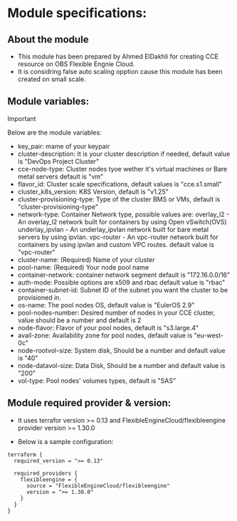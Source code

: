 # Module specifications:

## About the module
 - This module has been prepared by Ahmed ElDakhli for creating CCE resource on OBS Flexible Engnie Cloud.
 - It is considring false auto scaling opption cause this module has been created on small scale.
 
## Module variables:
> [!IMPORTANT]
> Below are the module variables:
 - key_pair: mame of your keypair
 - cluster-description: It is your cluster description if needed, default value is "DevOps Project Cluster"
 - cce-node-type: Cluster nodes tyoe wether it's virtual machines or Bare metal servers default is "vm"
 - flavor_id: Cluster scale specifications, default values is "cce.s1.small"
 - cluster_k8s_version: K8S Version, default is "v1.25"
 - cluster-provisioning-type: Type of the cluster BMS or VMs, default is "cluster-provisioning-type"
 - network-type: Container Network type, possible values are:
    overlay_l2 - An overlay_l2 network built for containers by using Open vSwitch(OVS)
    underlay_ipvlan - An underlay_ipvlan network built for bare metal servers by using ipvlan.
    vpc-router - An vpc-router network built for containers by using ipvlan and custom VPC routes.
    default value is "vpc-router"
 - cluster-name: (Required) Name of your cluster
 - pool-name: (Required) Your node pool name
 - container-network: container network segment default is "172.16.0.0/16"
 - auth-mode: Possible options are x509 and rbac default value is "rbac"
 - container-subnet-id: Subnet ID of the subnet you want the cluster to be provisioned in.
 - os-name: The pool nodes OS, default value is "EulerOS 2.9"
 - pool-nodes-number: Desired number of nodes in your CCE cluster, value should be a number and default is 2
 - node-flavor: Flavor of your pool nodes, default is "s3.large.4"
 - avail-zone: Availability zone for pool nodes, default value is "eu-west-0c"
 - node-rootvol-size: System disk, Should be a number and default value is "40"
 - node-datavol-size: Data Disk, Should be a number and default value is "200"
 - vol-type: Pool nodes' volumes types, default is "SAS"

 ## Module required provider & version:

- It uses terrafor version >= 0.13 and FlexibleEngineCloud/flexibleengine provider version >= 1.30.0

- Below is a sample configuration:

```
terraform {
  required_version = ">= 0.13"

  required_providers {
    flexibleengine = {
      source = "FlexibleEngineCloud/flexibleengine"
      version = ">= 1.30.0"
    }
  }
}
```